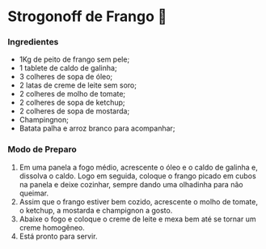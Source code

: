 # **Strogonoff de Frango** :chicken:

### **Ingredientes**

- 1Kg de peito de frango sem pele;
- 1 tablete de caldo de galinha;
- 3 colheres de sopa de óleo;
- 2 latas de creme de leite sem soro;
- 2 colheres de molho de tomate;
- 2 colheres de sopa de ketchup;
- 2 colheres de sopa de mostarda;
- Champingnon;
- Batata palha e arroz branco para acompanhar;

### **Modo de Preparo**

1. Em uma panela a fogo médio, acrescente o óleo e o caldo de galinha e, dissolva o caldo. Logo em seguida, coloque o frango picado em cubos na panela e deixe cozinhar, sempre dando uma olhadinha para não queimar.
2. Assim que o frango estiver bem cozido, acrescente o molho de tomate, o ketchup, a mostarda e champignon a gosto.
3. Abaixe o fogo e coloque o creme de leite e mexa bem até se tornar um creme homogêneo.
4. Está pronto para servir.










